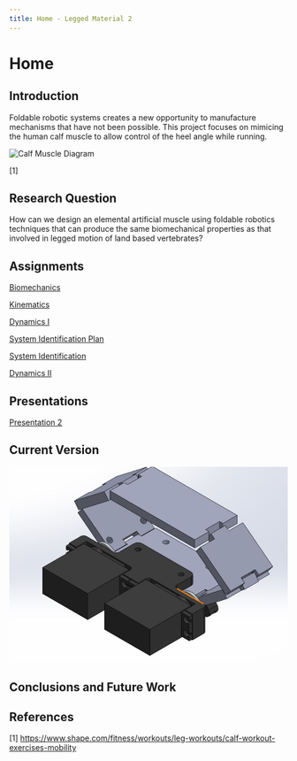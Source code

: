 ```yaml
---
title: Home - Legged Material 2
---
```


# Home

## Introduction

Foldable robotic systems creates a new opportunity to manufacture mechanisms that have not been possible. This project focuses on mimicing the human calf muscle to allow control  of the heel angle while running.


![Calf Muscle Diagram](https://mobilephysiotherapyclinic.in/wp-content/uploads/2019/12/calf-m.jpg)

[1]

## Research Question

How can we design an elemental artificial muscle using foldable robotics techniques that can produce the same biomechanical properties as that involved in legged motion of land based vertebrates? 

## Assignments
[Biomechanics](https://afechter715.github.io/afechter.github.io/Biomechanics)

[Kinematics](https://afechter715.github.io/afechter.github.io/Kinematics)

[Dynamics I](https://afechter715.github.io/afechter.github.io/Dynamics_I)

[System Identification Plan](https://afechter715.github.io/afechter.github.io/System_ID_Plan)

[System Identification](https://afechter715.github.io/afechter.github.io/System_ID)

[Dynamics II](https://afechter715.github.io/afechter.github.io/Dynamics_II)


## Presentations

[Presentation 2](https://youtu.be/SVlOz9L-fVo)

## Current Version


![Sarrus Assembly ISO](https://github.com/Afechter715/afechter.github.io/blob/162b75492aa127f6c931d7846b2e04bef3d31a9a/Sarrus%20Assembly%20ISO.JPG)

## Conclusions and Future Work




## References
[1] https://www.shape.com/fitness/workouts/leg-workouts/calf-workout-exercises-mobility
